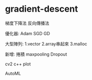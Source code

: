 # gradient-descent

梯度下降法
反向傳播法

優化器:
Adam
SGD
GD

大型陣列:
1.vector
2.array串起來
3.malloc

新增:
捲積
maxpooling
Dropout

cv2 c++ plot



AutoML
